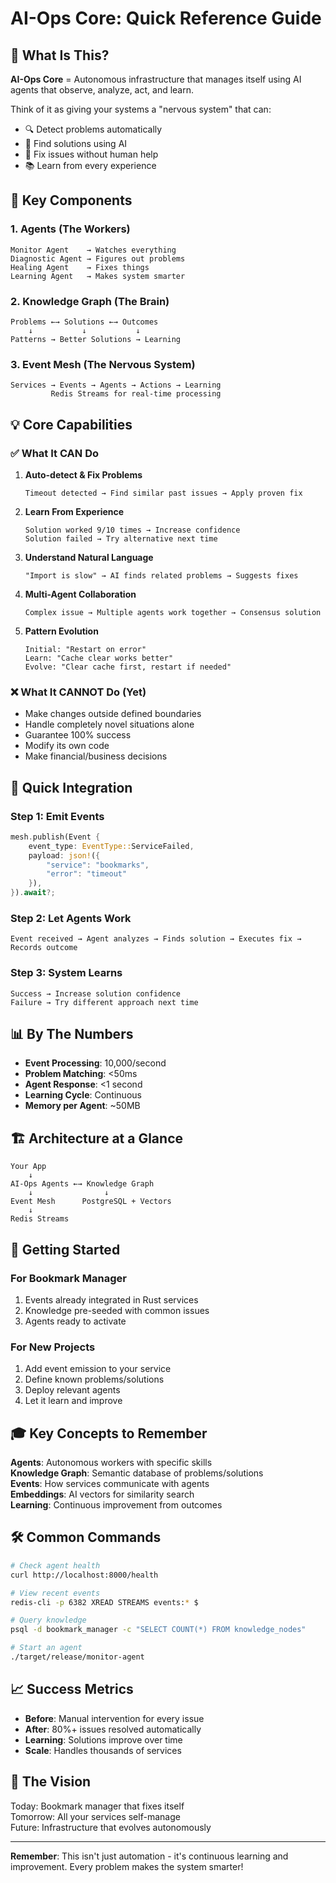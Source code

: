 # AI-Ops Core: Quick Reference Guide

## 🚀 What Is This?

**AI-Ops Core** = Autonomous infrastructure that manages itself using AI agents that observe, analyze, act, and learn.

Think of it as giving your systems a "nervous system" that can:
- 🔍 Detect problems automatically
- 🧠 Find solutions using AI
- 🔧 Fix issues without human help
- 📚 Learn from every experience

## 🎯 Key Components

### 1. Agents (The Workers)
```
Monitor Agent    → Watches everything
Diagnostic Agent → Figures out problems  
Healing Agent    → Fixes things
Learning Agent   → Makes system smarter
```

### 2. Knowledge Graph (The Brain)
```
Problems ←→ Solutions ←→ Outcomes
    ↓           ↓           ↓
Patterns → Better Solutions → Learning
```

### 3. Event Mesh (The Nervous System)
```
Services → Events → Agents → Actions → Learning
         Redis Streams for real-time processing
```

## 💡 Core Capabilities

### ✅ What It CAN Do

1. **Auto-detect & Fix Problems**
   ```
   Timeout detected → Find similar past issues → Apply proven fix
   ```

2. **Learn From Experience**
   ```
   Solution worked 9/10 times → Increase confidence
   Solution failed → Try alternative next time
   ```

3. **Understand Natural Language**
   ```
   "Import is slow" → AI finds related problems → Suggests fixes
   ```

4. **Multi-Agent Collaboration**
   ```
   Complex issue → Multiple agents work together → Consensus solution
   ```

5. **Pattern Evolution**
   ```
   Initial: "Restart on error"
   Learn: "Cache clear works better"
   Evolve: "Clear cache first, restart if needed"
   ```

### ❌ What It CANNOT Do (Yet)

- Make changes outside defined boundaries
- Handle completely novel situations alone
- Guarantee 100% success
- Modify its own code
- Make financial/business decisions

## 🔧 Quick Integration

### Step 1: Emit Events
```rust
mesh.publish(Event {
    event_type: EventType::ServiceFailed,
    payload: json!({
        "service": "bookmarks",
        "error": "timeout"
    }),
}).await?;
```

### Step 2: Let Agents Work
```
Event received → Agent analyzes → Finds solution → Executes fix → Records outcome
```

### Step 3: System Learns
```
Success → Increase solution confidence
Failure → Try different approach next time
```

## 📊 By The Numbers

- **Event Processing**: 10,000/second
- **Problem Matching**: <50ms 
- **Agent Response**: <1 second
- **Learning Cycle**: Continuous
- **Memory per Agent**: ~50MB

## 🏗️ Architecture at a Glance

```
Your App
    ↓
AI-Ops Agents ←→ Knowledge Graph
    ↓                ↓
Event Mesh      PostgreSQL + Vectors
    ↓
Redis Streams
```

## 🚦 Getting Started

### For Bookmark Manager
1. Events already integrated in Rust services
2. Knowledge pre-seeded with common issues
3. Agents ready to activate

### For New Projects
1. Add event emission to your service
2. Define known problems/solutions
3. Deploy relevant agents
4. Let it learn and improve

## 🎓 Key Concepts to Remember

**Agents**: Autonomous workers with specific skills  
**Knowledge Graph**: Semantic database of problems/solutions  
**Events**: How services communicate with agents  
**Embeddings**: AI vectors for similarity search  
**Learning**: Continuous improvement from outcomes  

## 🛠️ Common Commands

```bash
# Check agent health
curl http://localhost:8000/health

# View recent events  
redis-cli -p 6382 XREAD STREAMS events:* $

# Query knowledge
psql -d bookmark_manager -c "SELECT COUNT(*) FROM knowledge_nodes"

# Start an agent
./target/release/monitor-agent
```

## 📈 Success Metrics

- **Before**: Manual intervention for every issue
- **After**: 80%+ issues resolved automatically
- **Learning**: Solutions improve over time
- **Scale**: Handles thousands of services

## 🔮 The Vision

Today: Bookmark manager that fixes itself  
Tomorrow: All your services self-manage  
Future: Infrastructure that evolves autonomously

---

**Remember**: This isn't just automation - it's continuous learning and improvement. Every problem makes the system smarter!